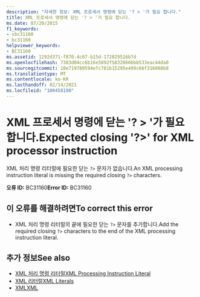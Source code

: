 ```yaml
---
description: "자세한 정보: XML 프로세서 명령에 닫는 '? > '가 필요 합니다."
title: XML 프로세서 명령에 닫는 '? > '가 필요 합니다.
ms.date: 07/20/2015
f1_keywords:
- vbc31160
- bc31160
helpviewer_keywords:
- BC31160
ms.assetid: 1292d371-f870-4c67-b15d-172829516b7d
ms.openlocfilehash: 7383d04cc6b16e5892f58328666bb533eac44da0
ms.sourcegitcommit: 10e719780594efc781b15295e499c66f316068b8
ms.translationtype: MT
ms.contentlocale: ko-KR
ms.lasthandoff: 02/14/2021
ms.locfileid: "100458190"
---
```

# <a name="expected-closing--for-xml-processor-instruction"></a><span data-ttu-id="d1d86-103">XML 프로세서 명령에 닫는 '? > '가 필요 합니다.</span><span class="sxs-lookup"><span data-stu-id="d1d86-103">Expected closing '?>' for XML processor instruction</span></span>

<span data-ttu-id="d1d86-104">XML 처리 명령 리터럴에 필요한 닫는 `?>` 문자가 없습니다.</span><span class="sxs-lookup"><span data-stu-id="d1d86-104">An XML processing instruction literal is missing the required closing `?>` characters.</span></span>  
  
 <span data-ttu-id="d1d86-105">**오류 ID:** BC31160</span><span class="sxs-lookup"><span data-stu-id="d1d86-105">**Error ID:** BC31160</span></span>  
  
## <a name="to-correct-this-error"></a><span data-ttu-id="d1d86-106">이 오류를 해결하려면</span><span class="sxs-lookup"><span data-stu-id="d1d86-106">To correct this error</span></span>  
  
- <span data-ttu-id="d1d86-107">XML 처리 명령 리터럴의 끝에 필요한 닫는 `?>` 문자를 추가합니다.</span><span class="sxs-lookup"><span data-stu-id="d1d86-107">Add the required closing `?>` characters to the end of the XML processing instruction literal.</span></span>  
  
## <a name="see-also"></a><span data-ttu-id="d1d86-108">추가 정보</span><span class="sxs-lookup"><span data-stu-id="d1d86-108">See also</span></span>

- [<span data-ttu-id="d1d86-109">XML 처리 명령 리터럴</span><span class="sxs-lookup"><span data-stu-id="d1d86-109">XML Processing Instruction Literal</span></span>](../language-reference/xml-literals/xml-processing-instruction-literal.md)
- [<span data-ttu-id="d1d86-110">XML 리터럴</span><span class="sxs-lookup"><span data-stu-id="d1d86-110">XML Literals</span></span>](../language-reference/xml-literals/index.md)
- [<span data-ttu-id="d1d86-111">XML</span><span class="sxs-lookup"><span data-stu-id="d1d86-111">XML</span></span>](../programming-guide/language-features/xml/index.md)
